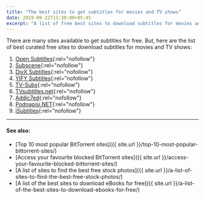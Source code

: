 ```yaml
---
title: "The best sites to get subtitles for movies and TV shows"
date: 2019-09-22T13:30:00+05:45
excerpt: "A list of free best sites to download subtitles for movies and TV shows."
---
```


There are many sites available to get subtitles for free. But, here are the list of best curated free sites to download subtitles for movies and TV shows:

1. [Open Subtitles](http://www.opensubtitles.org/en/){:rel="nofollow"}
2. [Subscene](http://subscene.com/){:rel="nofollow"}
3. [DivX Subtitles](http://www.divxsubtitles.net/){:rel="nofollow"}
4. [YIFY Subtitles](http://www.yifysubtitles.com/){:rel="nofollow"}
5. [TV-Subs](http://www.tv-subs.com/){:rel="nofollow"}
6. [TVsubtitles.net](http://www.tvsubtitles.net/){:rel="nofollow"}
7. [Addic7ed](http://www.addic7ed.com/){:rel="nofollow"}
8. [Podnapisi.NET](http://www.podnapisi.net/){:rel="nofollow"}
9. [iSubtitles](http://isubtitles.org/){:rel="nofollow"}

---

#### See also:

* [Top 10 most popular BitTorrent sites]({{ site.url }}/top-10-most-popular-bittorrent-sites/)
* [Access your favourite blocked BitTorrent sites]({{ site.url }}/access-your-favourite-blocked-bittorrent-sites/)
* [A list of sites to find the best free stock photos]({{ site.url }}/a-list-of-sites-to-find-the-best-free-stock-photos/)
* [A list of the best sites to download eBooks for free]({{ site.url }}/a-list-of-the-best-sites-to-download-ebooks-for-free/)
